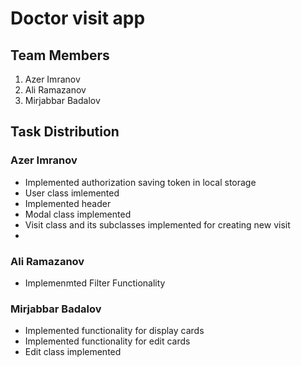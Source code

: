 # Doctor visit app


## Team Members

1. Azer Imranov 
2. Ali Ramazanov
3. Mirjabbar Badalov

## Task Distribution

### Azer Imranov 

- Implemented authorization saving token in local storage
- User class imlemented
- Implemented header
- Modal class implemented
- Visit class and its subclasses implemented for creating new visit
- 

### Ali Ramazanov
- Implemenmted Filter Functionality

### Mirjabbar Badalov

- Implemented functionality for display cards</br>
- Implemented functionality for edit cards</br>
- Edit class implemented</br>
